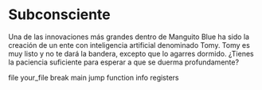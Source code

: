 # Subconsciente

Una de las innovaciones más grandes dentro de Manguito Blue ha sido la creación de un ente con inteligencia artificial denominado Tomy. Tomy es muy listo y no te dará la bandera, excepto que lo agarres dormido. ¿Tienes la paciencia suficiente para esperar a que se duerma profundamente?

file your_file
break main
jump function
info registers
